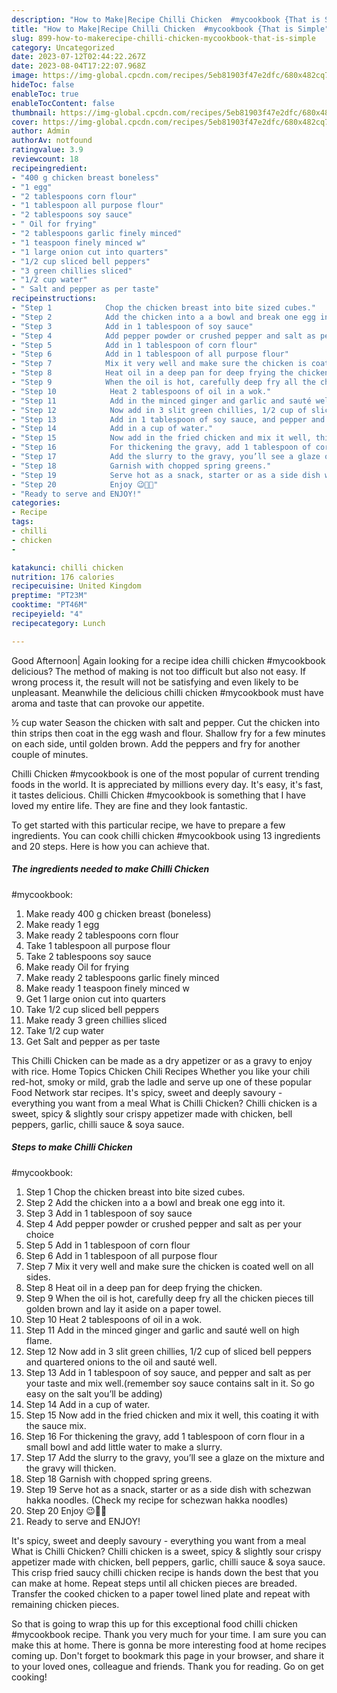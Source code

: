 ```yaml
---
description: "How to Make|Recipe Chilli Chicken  #mycookbook {That is Simple"
title: "How to Make|Recipe Chilli Chicken  #mycookbook {That is Simple"
slug: 899-how-to-makerecipe-chilli-chicken-mycookbook-that-is-simple
category: Uncategorized
date: 2023-07-12T02:44:22.267Z
date: 2023-08-04T17:22:07.968Z
image: https://img-global.cpcdn.com/recipes/5eb81903f47e2dfc/680x482cq70/chilli-chicken-mycookbook-recipe-main-photo.jpg
hideToc: false
enableToc: true
enableTocContent: false
thumbnail: https://img-global.cpcdn.com/recipes/5eb81903f47e2dfc/680x482cq70/chilli-chicken-mycookbook-recipe-main-photo.jpg
cover: https://img-global.cpcdn.com/recipes/5eb81903f47e2dfc/680x482cq70/chilli-chicken-mycookbook-recipe-main-photo.jpg
author: Admin
authorAv: notfound
ratingvalue: 3.9
reviewcount: 18
recipeingredient:
- "400 g chicken breast boneless"
- "1 egg"
- "2 tablespoons corn flour"
- "1 tablespoon all purpose flour"
- "2 tablespoons soy sauce"
- " Oil for frying"
- "2 tablespoons garlic finely minced"
- "1 teaspoon finely minced w"
- "1 large onion cut into quarters"
- "1/2 cup sliced bell peppers"
- "3 green chillies sliced"
- "1/2 cup water"
- " Salt and pepper as per taste"
recipeinstructions:
- "Step 1            Chop the chicken breast into bite sized cubes."
- "Step 2            Add the chicken into a a bowl and break one egg into it."
- "Step 3            Add in 1 tablespoon of soy sauce"
- "Step 4            Add pepper powder or crushed pepper and salt as per your choice"
- "Step 5            Add in 1 tablespoon of corn flour"
- "Step 6            Add in 1 tablespoon of all purpose flour"
- "Step 7            Mix it very well and make sure the chicken is coated well on all sides."
- "Step 8            Heat oil in a deep pan for deep frying the chicken."
- "Step 9            When the oil is hot, carefully deep fry all the chicken pieces till golden brown and lay it aside on a paper towel."
- "Step 10            Heat 2 tablespoons of oil in a wok."
- "Step 11            Add in the minced ginger and garlic and sauté well on high flame."
- "Step 12            Now add in 3 slit green chillies, 1/2 cup of sliced bell peppers and quartered onions to the oil and sauté well."
- "Step 13            Add in 1 tablespoon of soy sauce, and pepper and salt as per your taste and mix well.(remember soy sauce contains salt in it. So go easy on the salt you’ll be adding)"
- "Step 14            Add in a cup of water."
- "Step 15            Now add in the fried chicken and mix it well, this coating it with the sauce mix."
- "Step 16            For thickening the gravy, add 1 tablespoon of corn flour in a small bowl and add little water to make a slurry."
- "Step 17            Add the slurry to the gravy, you’ll see a glaze on the mixture and the gravy will thicken."
- "Step 18            Garnish with chopped spring greens."
- "Step 19            Serve hot as a snack, starter or as a side dish with schezwan hakka noodles. (Check my recipe for schezwan hakka noodles)"
- "Step 20            Enjoy 😉👍🏻"
- "Ready to serve and ENJOY!"
categories:
- Recipe
tags:
- chilli
- chicken
- 

katakunci: chilli chicken  
nutrition: 176 calories
recipecuisine: United Kingdom
preptime: "PT23M"
cooktime: "PT46M"
recipeyield: "4"
recipecategory: Lunch

---
```



Good Afternoon| Again looking for a recipe idea chilli chicken 
#mycookbook delicious? The method of making is not too difficult but also not easy. If wrong process it, the result will not be satisfying and even likely to be unpleasant. Meanwhile the delicious chilli chicken 
#mycookbook must have aroma and taste that can provoke our appetite.





½ cup water Season the chicken with salt and pepper. Cut the chicken into thin strips then coat in the egg wash and flour. Shallow fry for a few minutes on each side, until golden brown. Add the peppers and fry for another couple of minutes.

Chilli Chicken 
#mycookbook is one of the most popular of current trending foods in the world. It is appreciated by millions every day. It's easy, it's fast, it tastes delicious. Chilli Chicken 
#mycookbook is something that I have loved my entire life. They are fine and they look fantastic.


To get started with this particular recipe, we have to prepare a few ingredients. You can cook chilli chicken 
#mycookbook using 13 ingredients and 20 steps. Here is how you can achieve that.

<!--inarticleads1-->

##### The ingredients needed to make Chilli Chicken 
#mycookbook:

1. Make ready 400 g chicken breast (boneless)
1. Make ready 1 egg
1. Make ready 2 tablespoons corn flour
1. Take 1 tablespoon all purpose flour
1. Take 2 tablespoons soy sauce
1. Make ready  Oil for frying
1. Make ready 2 tablespoons garlic finely minced
1. Make ready 1 teaspoon finely minced w
1. Get 1 large onion cut into quarters
1. Take 1/2 cup sliced bell peppers
1. Make ready 3 green chillies sliced
1. Take 1/2 cup water
1. Get  Salt and pepper as per taste


This Chilli Chicken can be made as a dry appetizer or as a gravy to enjoy with rice. Home Topics Chicken Chili Recipes Whether you like your chili red-hot, smoky or mild, grab the ladle and serve up one of these popular Food Network star recipes. It&#39;s spicy, sweet and deeply savoury - everything you want from a meal What is Chilli Chicken? Chilli chicken is a sweet, spicy &amp; slightly sour crispy appetizer made with chicken, bell peppers, garlic, chilli sauce &amp; soya sauce. 

<!--inarticleads2-->

##### Steps to make Chilli Chicken 
#mycookbook:

1. Step 1            Chop the chicken breast into bite sized cubes.
1. Step 2            Add the chicken into a a bowl and break one egg into it.
1. Step 3            Add in 1 tablespoon of soy sauce
1. Step 4            Add pepper powder or crushed pepper and salt as per your choice
1. Step 5            Add in 1 tablespoon of corn flour
1. Step 6            Add in 1 tablespoon of all purpose flour
1. Step 7            Mix it very well and make sure the chicken is coated well on all sides.
1. Step 8            Heat oil in a deep pan for deep frying the chicken.
1. Step 9            When the oil is hot, carefully deep fry all the chicken pieces till golden brown and lay it aside on a paper towel.
1. Step 10            Heat 2 tablespoons of oil in a wok.
1. Step 11            Add in the minced ginger and garlic and sauté well on high flame.
1. Step 12            Now add in 3 slit green chillies, 1/2 cup of sliced bell peppers and quartered onions to the oil and sauté well.
1. Step 13            Add in 1 tablespoon of soy sauce, and pepper and salt as per your taste and mix well.(remember soy sauce contains salt in it. So go easy on the salt you’ll be adding)
1. Step 14            Add in a cup of water.
1. Step 15            Now add in the fried chicken and mix it well, this coating it with the sauce mix.
1. Step 16            For thickening the gravy, add 1 tablespoon of corn flour in a small bowl and add little water to make a slurry.
1. Step 17            Add the slurry to the gravy, you’ll see a glaze on the mixture and the gravy will thicken.
1. Step 18            Garnish with chopped spring greens.
1. Step 19            Serve hot as a snack, starter or as a side dish with schezwan hakka noodles. (Check my recipe for schezwan hakka noodles)
1. Step 20            Enjoy 😉👍🏻
1. Ready to serve and ENJOY!

It&#39;s spicy, sweet and deeply savoury - everything you want from a meal What is Chilli Chicken? Chilli chicken is a sweet, spicy &amp; slightly sour crispy appetizer made with chicken, bell peppers, garlic, chilli sauce &amp; soya sauce. This crisp fried saucy chilli chicken recipe is hands down the best that you can make at home. Repeat steps until all chicken pieces are breaded. Transfer the cooked chicken to a paper towel lined plate and repeat with remaining chicken pieces. 

So that is going to wrap this up for this exceptional food chilli chicken 
#mycookbook recipe. Thank you very much for your time. I am sure you can make this at home. There is gonna be more interesting food at home recipes coming up. Don't forget to bookmark this page in your browser, and share it to your loved ones, colleague and friends. Thank you for reading. Go on get cooking!
